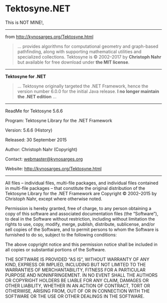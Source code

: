 # Tektosyne.NET
This is NOT MINE!, 

---

from http://kynosarges.org/Tektosyne.html

> ... provides algorithms for computational geometry and graph-based pathfinding, along with supporting mathematical utilities and specialized collections. Tektosyne is © 2002–2017 by **Christoph Nahr** but available for free download under **the MIT license**. 


---

**Tektosyne for .NET**

> ... Tektosyne originally targeted the .NET Framework, hence the version number 6.0.0 for the initial Java release. **I no longer maintain the .NET edition** ...


---

ReadMe for Tektosyne 5.6.6

Program: 	Tektosyne Library for the .NET Framework

Version: 	5.6.6 (History)

Released: 	30 September 2015

Author: 	Christoph Nahr (Copyright)

Contact: 	webmaster@kynosarges.org

Website: 	http://kynosarges.org/Tektosyne.html

---


All files – individual files, multi-file packages, and individual files contained in multi-file packages – that constitute the original distribution of the Tektosyne Library for the .NET Framework are Copyright © 2002–2015 by Christoph Nahr, except where otherwise noted.

Permission is hereby granted, free of charge, to any person obtaining a copy of this software and associated documentation files (the “Software”), to deal in the Software without restriction, including without limitation the rights to use, copy, modify, merge, publish, distribute, sublicense, and/or sell copies of the Software, and to permit persons to whom the Software is furnished to do so, subject to the following conditions:

The above copyright notice and this permission notice shall be included in all copies or substantial portions of the Software.

THE SOFTWARE IS PROVIDED “AS IS”, WITHOUT WARRANTY OF ANY KIND, EXPRESS OR IMPLIED, INCLUDING BUT NOT LIMITED TO THE WARRANTIES OF MERCHANTABILITY, FITNESS FOR A PARTICULAR PURPOSE AND NONINFRINGEMENT. IN NO EVENT SHALL THE AUTHORS OR COPYRIGHT HOLDERS BE LIABLE FOR ANY CLAIM, DAMAGES OR OTHER LIABILITY, WHETHER IN AN ACTION OF CONTRACT, TORT OR OTHERWISE, ARISING FROM, OUT OF OR IN CONNECTION WITH THE SOFTWARE OR THE USE OR OTHER DEALINGS IN THE SOFTWARE.
